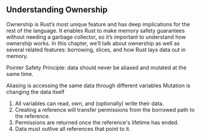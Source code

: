 ## Understanding Ownership

Ownership is Rust’s most unique feature and has deep implications for the rest of the language. It enables Rust to make memory safety guarantees without needing a garbage collector, so it’s important to understand how ownership works. In this chapter, we’ll talk about ownership as well as several related features: borrowing, slices, and how Rust lays data out in memory.

Pointer Safety Principle: data should never be aliased and mutated at the same time.

Aliasing is accessing the same data through different variables
Mutation is changing the data itself



1. All variables can read, own, and (optionally) write their data.
2. Creating a reference will transfer permissions from the borrowed path to the reference.
3. Permissions are returned once the reference's lifetime has ended.
4. Data must outlive all references that point to it.